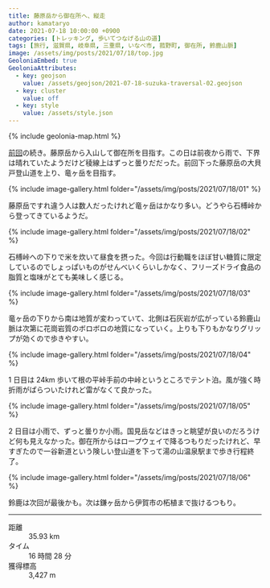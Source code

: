 ```yaml
---
title: 藤原岳から御在所へ、縦走
author: kamataryo
date: 2021-07-18 10:00:00 +0900
categories: [トレッキング, 歩いてつなげる山の道]
tags: [旅行, 滋賀県, 岐阜県, 三重県, いなべ市, 菰野町, 御在所, 鈴鹿山脈]
image: /assets/img/posts/2021/07/18/top.jpg
GeoloniaEmbed: true
GeoloniaAttributes:
  - key: geojson
    value: /assets/geojson/2021-07-18-suzuka-traversal-02.geojson
  - key: cluster
    value: off
  - key: style
    value: /assets/style.json
---
```


{% include geolonia-map.html %}

[前回](../suzuka-traversal-01)の続き。藤原岳から入山して御在所を目指す。この日は前夜から雨で、下界は晴れていたようだけど稜線上はずっと曇りだだった。前回下った藤原岳の大貝戸登山道を上り、竜ヶ岳を目指す。

{% include image-gallery.html folder="/assets/img/posts/2021/07/18/01" %}

藤原岳ですれ違う人は数人だったけれど竜ヶ岳はかなり多い。どうやら石榑峠から登ってきているようだ。

{% include image-gallery.html folder="/assets/img/posts/2021/07/18/02" %}

石榑峠への下りで米を炊いて昼食を摂った。今回は行動職をほぼ甘い糖質に限定しているのでしょっぱいものがせんべいくらいしかなく、フリーズドライ食品の脂質と塩味がとても美味しく感じる。

{% include image-gallery.html folder="/assets/img/posts/2021/07/18/03" %}

竜ヶ岳の下りから南は地質が変わっていて、北側は石灰岩が広がっている鈴鹿山脈は次第に花崗岩質のボロボロの地質になっていく。上りも下りもかなりグリップが効くので歩きやすい。

{% include image-gallery.html folder="/assets/img/posts/2021/07/18/04" %}

1 日目は 24km 歩いて根の平峠手前の中峠というところでテント泊。風が強く時折雨がぱらついたけれど雷がなくて良かった。

{% include image-gallery.html folder="/assets/img/posts/2021/07/18/05" %}

2 日目は小雨で、ずっと曇りか小雨。国見岳などはきっと眺望が良いのだろうけど何も見えなかった。御在所からはロープウェイで降るつもりだったけれど、早すぎたので一谷新道という険しい登山道を下って湯の山温泉駅まで歩き行程終了。

{% include image-gallery.html folder="/assets/img/posts/2021/07/18/06" %}

鈴鹿は次回が最後かも。次は鎌ヶ岳から伊賀市の柘植まで抜けるつもり。

---

<dl>
<dt>距離</dt><dd>35.93 km</dd>
<dt>タイム</dt><dd> 16 時間 28 分</dd>
<dt>獲得標高</dt><dd>3,427 m</dd>
</dl>
